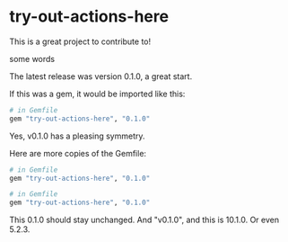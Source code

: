 # try-out-actions-here
This is a great project to contribute to!

some words

The latest release was version 0.1.0, a great start. 

If this was a gem, it would be imported like this:
```ruby
# in Gemfile
gem "try-out-actions-here", "0.1.0"
```
Yes, v0.1.0 has a pleasing symmetry.

Here are more copies of the Gemfile:
```ruby
# in Gemfile
gem "try-out-actions-here", "0.1.0"
```
```ruby
# in Gemfile
gem "try-out-actions-here", "0.1.0"
```
This 0.1.0 should stay unchanged. And "v0.1.0", and this is 10.1.0. Or even 5.2.3.
